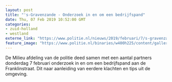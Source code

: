 ```yaml
---
layout: post
title: "'s-Gravenzande - Onderzoek in en om een bedrijfspand"
date: Thu, 07 Feb 2019 10:52:00 GMT
categories: 
- zuid-holland 
- westland 
externe_link: "https://www.politie.nl/nieuws/2019/februari/7/s-gravenzande-onderzoek-in-en-om-een-bedrijfspand.html"
feature_image: "https://www.politie.nl/binaries/w400h225/content/gallery/politie/nieuws/2019/februari/06-dh/franklinstraat22.jpg"
---
```


De Milieu afdeling van de politie deed samen met een aantal partners donderdag 7 februari onderzoek in en om een bedrijfspand aan de Franklinstraat. Dit naar aanleiding van eerdere klachten en tips uit de omgeving.
